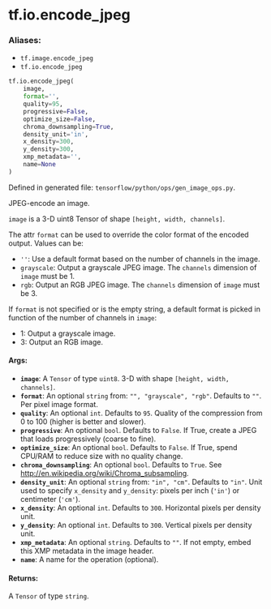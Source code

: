 <div itemscope itemtype="http://developers.google.com/ReferenceObject">
<meta itemprop="name" content="tf.io.encode_jpeg" />
<meta itemprop="path" content="Stable" />
</div>

# tf.io.encode_jpeg

### Aliases:

* `tf.image.encode_jpeg`
* `tf.io.encode_jpeg`

``` python
tf.io.encode_jpeg(
    image,
    format='',
    quality=95,
    progressive=False,
    optimize_size=False,
    chroma_downsampling=True,
    density_unit='in',
    x_density=300,
    y_density=300,
    xmp_metadata='',
    name=None
)
```



Defined in generated file: `tensorflow/python/ops/gen_image_ops.py`.

JPEG-encode an image.

`image` is a 3-D uint8 Tensor of shape `[height, width, channels]`.

The attr `format` can be used to override the color format of the encoded
output.  Values can be:

*   `''`: Use a default format based on the number of channels in the image.
*   `grayscale`: Output a grayscale JPEG image.  The `channels` dimension
    of `image` must be 1.
*   `rgb`: Output an RGB JPEG image. The `channels` dimension
    of `image` must be 3.

If `format` is not specified or is the empty string, a default format is picked
in function of the number of channels in `image`:

*   1: Output a grayscale image.
*   3: Output an RGB image.

#### Args:

* <b>`image`</b>: A `Tensor` of type `uint8`.
    3-D with shape `[height, width, channels]`.
* <b>`format`</b>: An optional `string` from: `"", "grayscale", "rgb"`. Defaults to `""`.
    Per pixel image format.
* <b>`quality`</b>: An optional `int`. Defaults to `95`.
    Quality of the compression from 0 to 100 (higher is better and slower).
* <b>`progressive`</b>: An optional `bool`. Defaults to `False`.
    If True, create a JPEG that loads progressively (coarse to fine).
* <b>`optimize_size`</b>: An optional `bool`. Defaults to `False`.
    If True, spend CPU/RAM to reduce size with no quality change.
* <b>`chroma_downsampling`</b>: An optional `bool`. Defaults to `True`.
    See http://en.wikipedia.org/wiki/Chroma_subsampling.
* <b>`density_unit`</b>: An optional `string` from: `"in", "cm"`. Defaults to `"in"`.
    Unit used to specify `x_density` and `y_density`:
    pixels per inch (`'in'`) or centimeter (`'cm'`).
* <b>`x_density`</b>: An optional `int`. Defaults to `300`.
    Horizontal pixels per density unit.
* <b>`y_density`</b>: An optional `int`. Defaults to `300`.
    Vertical pixels per density unit.
* <b>`xmp_metadata`</b>: An optional `string`. Defaults to `""`.
    If not empty, embed this XMP metadata in the image header.
* <b>`name`</b>: A name for the operation (optional).


#### Returns:

A `Tensor` of type `string`.